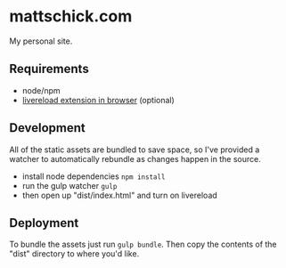 # mattschick.com
My personal site.

## Requirements
* node/npm
* [livereload extension in browser](http://livereload.com/extensions/) (optional)

## Development
All of the static assets are bundled to save space, so I've provided a watcher to automatically rebundle as changes happen in the source.

* install node dependencies `npm install`
* run the gulp watcher `gulp`
* then open up "dist/index.html" and turn on livereload

## Deployment
To bundle the assets just run `gulp bundle`.  Then copy the contents of the "dist" directory to where you'd like.

